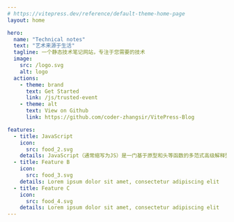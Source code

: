 ```yaml
---
# https://vitepress.dev/reference/default-theme-home-page
layout: home

hero:
  name: "Technical notes"
  text: "艺术来源于生活"
  tagline: 一个静态技术笔记网站，专注于您需要的技术
  image: 
    src: /logo.svg
    alt: logo
  actions:
    - theme: brand
      text: Get Started
      link: /js/trusted-event
    - theme: alt
      text: View on Github
      link: https://github.com/coder-zhangsir/VitePress-Blog

features:
  - title: JavaScript
    icon: 
      src: food_2.svg
    details: JavaScript（通常缩写为JS）是一门基于原型和头等函数的多范式高级解释型编程语言，它支持面向对象程序设计、指令式编程和函数式编程。
  - title: Feature B
    icon: 
      src: food_3.svg
    details: Lorem ipsum dolor sit amet, consectetur adipiscing elit
  - title: Feature C
    icon: 
      src: food_4.svg
    details: Lorem ipsum dolor sit amet, consectetur adipiscing elit
---
```




